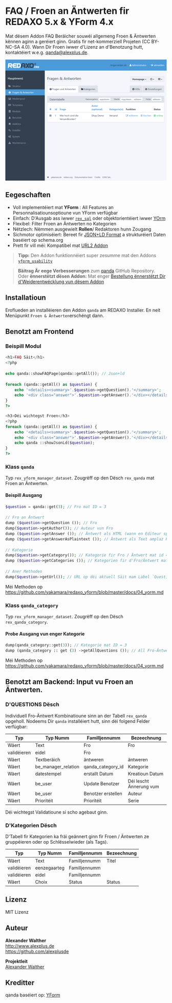 # FAQ / Froen an Äntwerten fir REDAXO 5.x & YForm 4.x

Mat dësem Addon FAQ Beräicher souwéi allgemeng Froen & Äntwerten kënnen aginn a geréiert ginn. Gratis fir net-kommerziell Projeten (CC BY-NC-SA 4.0). Wann Dir Froen iwwer d'Lizenz an d'Benotzung hutt, kontaktéiert w.e.g. qanda@alexplus.de.

![GitHub logo](https://raw.githubusercontent.com/alexplusde/qanda/main/docs/screenshot.png)


## Eegeschaften

* Voll implementéiert mat **YForm** : All Features an Personnalisatiounsoptioune vun YForm verfügbar
* Einfach: D'Ausgab ass iwwer [`rex_sql`](https://redaxo.org/doku/master/datenbank-queries) oder objektorientéiert iwwer [YOrm](https://github.com/yakamara/redaxo_yform_docs/blob/master/de_de/yorm.md)
* Flexibel: Filter Froen an Äntwerten no Kategorien
* Nëtzlech: Nëmmen ausgewielt **Rollen**/ Redaktoren hunn Zougang
* Sichmotor optimiséiert: Bereet fir [JSON+LD Format](https://jsonld.com/question-and-answer/) a strukturéiert Daten baséiert op schema.org
* Prett fir vill méi: Kompatibel mat [URL2 Addon](https://github.com/tbaddade/redaxo_url)

> **Tipp:** Den Addon funktionnéiert super zesumme mat den Addons [`yform_usability`](https://github.com/FriendsOfREDAXO/yform_usability/)

> **Bäitrag Är eege Verbesserungen** zum [qanda](https://github.com/alexplusde/qanda) GitHub Repository. Oder **ënnerstëtzt dësen Addon:** Mat enger [Bestellung ënnerstëtzt Dir d'Weiderentwécklung vun dësem Addon](https://github.com/sponsors/alexplusde)

## Installatioun

Eroflueden an installéieren den Addon `qanda` am REDAXO Installer. En neit Menüpunkt `Froen & Äntwerten`erschéngt dann.

## Benotzt am Frontend

### Beispill Modul

```php
<h1>FAQ Säit</h1>
<?php

echo qanda::showFAQPage(qanda::getAll()); // Json+ld

foreach (qanda::getAll() as $question) {
    echo '<details><summary>'.$question->getQuestion().'</summary>';
    echo '<div class="answer">'.$question->getAnswer().'</div></details>';
}
?>
```

```php
<h3>Déi wichtegst Froen</h3>
<?php
foreach (qanda::getAll() as $question) {
    echo '<details><summary>'.$question->getQuestion().'</summary>';
    echo '<div class="answer">'.$question->getAnswer().'</div></details>';
    echo qanda ::showJsonLd($question);
}
?>
```

### Klass `qanda`

Typ `rex_yform_manager_dataset`. Zougrëff op den Dësch `rex_qanda` mat Froen an Äntwerten.

#### Beispill Ausgang

```php
$question = qanda::get(3); // Fro mat ID = 3

// Fro an Äntwert
dump ($question->getQuestion ()); // Fro
dump($question->getAuthor()); // Auteur vun Fro
dump ($question->getAnswer ()); // Äntwert als HTML (wann en Editeur spezifizéiert gouf)
dump ($question->getAnswerAsPlaintext ()); // Äntwert als Text amplaz HTML

// Kategorie
dump($question->getCategory()); // Kategorie fir Fro / Äntwert mat id = 3
dump ($question->getCategories ()); // Kategorien fir d'Fro/Äntwert mat id=3

// Aner Methoden
dump($question->getUrl()); // URL op déi aktuell Säit mam Label `Question-Header-{id}
```

Méi Methoden op https://github.com/yakamara/redaxo_yform/blob/master/docs/04_yorm.md

### Klass `qanda_category`

Typ `rex_yform_manager_dataset`. Zougrëff op den Dësch `rex_qanda_category`.

#### Probe Ausgang vun enger Kategorie

```php
dump(qanda_category::get(3)); // Kategorie mat ID = 3
dump (qanda_category :: get (3) ->getAllQuestions ()); // All Fro-Äntwert Pairen vun der Kategorie id=3
```

Méi Methoden op https://github.com/yakamara/redaxo_yform/blob/master/docs/04_yorm.md

## Benotzt am Backend: Input vu Froen an Äntwerten.

### D'QUESTIONS Dësch

Individuell Fro-Äntwert Kombinatioune sinn an der Tabell `rex_qanda` opgeholl. Nodeems Dir `qanda` installéiert hutt, sinn déi folgend Felder verfügbar:

| Typ         | Typ Numm              | Familljennumm       | Bezeechnung             |
| ----------- | --------------------- | ------------------- | ----------------------- |
| Wäert       | Text                  | Fro                 | Fro                     |
| validéieren | eidel                 | Fro                 |                         |
| Wäert       | Textberäich           | äntweren            | äntweren                |
| Wäert       | be_manager_relation | qanda_category_id | Kategorie               |
| Wäert       | datestempel           | erstallt Datum      | Kreatioun Datum         |
| Wäert       | be_user               | Update Benotzer     | Déi lescht Ännerung vum |
| Wäert       | be_user               | Benotzer erstellen  | Auteur                  |
| Wäert       | Prioritéit            | Prioritéit          | Serie                   |

Déi wichtegst Validatioune si scho agebaut ginn.

### D'Kategorien Dësch

D'Tabell fir Kategorien ka fräi geännert ginn fir Froen / Äntwerten ze gruppéieren oder op Schlësselwieder (als Tags).

| Typ         | Typ Numm     | Familljennumm | Bezeechnung |
| ----------- | ------------ | ------------- | ----------- |
| Wäert       | Text         | Familljennumm | Titel       |
| validéieren | eenzegaarteg | Familljennumm |             |
| validéieren | eidel        | Familljennumm |             |
| Wäert       | Choix        | Status        | Status      |

## Lizenz

MIT Lizenz

## Auteur

**Alexander Walther**  
http://www.alexplus.de  
https://github.com/alexplusde

**Projektleit**  
[Alexander Walther](https://github.com/alexplusde)

## Kreditter

qanda baséiert op: [YForm](https://github.com/yakamara/redaxo_yform)  

